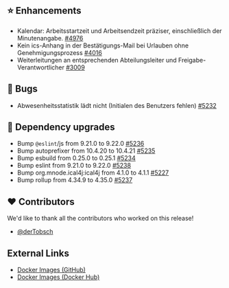 ## ⭐ Enhancements

- Kalendar: Arbeitsstartzeit und Arbeitsendzeit präziser, einschließlich der Minutenangabe. [#4976](https://github.com/urlaubsverwaltung/urlaubsverwaltung/issues/4976)
- Kein ics-Anhang in der Bestätigungs-Mail bei Urlauben ohne Genehmigungsprozess [#4016](https://github.com/urlaubsverwaltung/urlaubsverwaltung/issues/4016)
- Weiterleitungen an entsprechenden Abteilungsleiter und Freigabe-Verantwortlicher  [#3009](https://github.com/urlaubsverwaltung/urlaubsverwaltung/issues/3009)

## 🐞 Bugs

- Abwesenheitsstatistik lädt nicht (Initialen des Benutzers fehlen) [#5232](https://github.com/urlaubsverwaltung/urlaubsverwaltung/issues/5232)

## 🔨 Dependency upgrades

- Bump `@eslint`/js from 9.21.0 to 9.22.0 [#5236](https://github.com/urlaubsverwaltung/urlaubsverwaltung/pull/5236)
- Bump autoprefixer from 10.4.20 to 10.4.21 [#5235](https://github.com/urlaubsverwaltung/urlaubsverwaltung/pull/5235)
- Bump esbuild from 0.25.0 to 0.25.1 [#5234](https://github.com/urlaubsverwaltung/urlaubsverwaltung/pull/5234)
- Bump eslint from 9.21.0 to 9.22.0 [#5238](https://github.com/urlaubsverwaltung/urlaubsverwaltung/pull/5238)
- Bump org.mnode.ical4j:ical4j from 4.1.0 to 4.1.1 [#5227](https://github.com/urlaubsverwaltung/urlaubsverwaltung/pull/5227)
- Bump rollup from 4.34.9 to 4.35.0 [#5237](https://github.com/urlaubsverwaltung/urlaubsverwaltung/pull/5237)

## ❤️ Contributors

We'd like to thank all the contributors who worked on this release!

- [@derTobsch](https://github.com/derTobsch)
## External Links

- [Docker Images (GitHub)](https://github.com/urlaubsverwaltung/urlaubsverwaltung/pkgs/container/urlaubsverwaltung%2Furlaubsverwaltung)
- [Docker Images (Docker Hub)](https://hub.docker.com/r/urlaubsverwaltung/urlaubsverwaltung)
